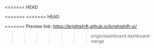<<<<<<< HEAD

=======
<<<<<<< HEAD

=======
Preview link: 
https://brightshift.github.io/brightshift-ui/
>>>>>>> origin/dashboard
>>>>>>> dashboard-merge
